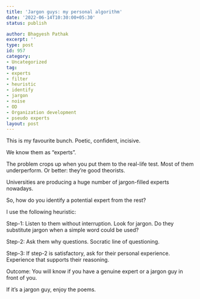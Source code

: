 ```yaml
---
title: 'Jargon guys: my personal algorithm'
date: '2022-06-14T10:30:00+05:30'
status: publish

author: Bhagyesh Pathak
excerpt: ''
type: post
id: 957
category:
- Uncategorized
tag:
- experts
- filter
- heuristic
- identify
- jargon
- noise
- OD
- Organization development
- pseudo experts
layout: post
---
```


This is my favourite bunch. Poetic, confident, incisive.

We know them as “experts”.

The problem crops up when you put them to the real-life test. Most of them underperform. Or better: they’re good theorists.

Universities are producing a huge number of jargon-filled experts nowadays.

So, how do you identify a potential expert from the rest?

I use the following heuristic:

Step-1: Listen to them without interruption. Look for jargon. Do they substitute jargon when a simple word could be used?

Step-2: Ask them why questions. Socratic line of questioning.

Step-3: If step-2 is satisfactory, ask for their personal experience. Experience that supports their reasoning.

Outcome: You will know if you have a genuine expert or a jargon guy in front of you.

If it’s a jargon guy, enjoy the poems.